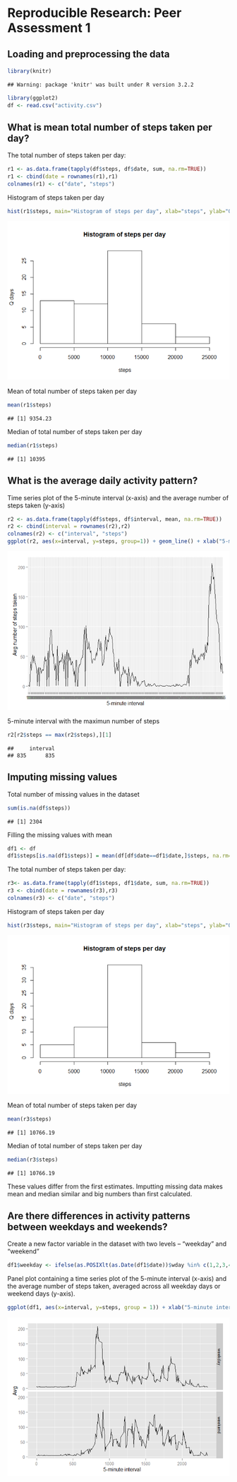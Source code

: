 # Reproducible Research: Peer Assessment 1


## Loading and preprocessing the data

```r
library(knitr)
```

```
## Warning: package 'knitr' was built under R version 3.2.2
```

```r
library(ggplot2)
df <- read.csv("activity.csv")
```

## What is mean total number of steps taken per day?
The total number of steps taken per day:

```r
r1 <- as.data.frame(tapply(df$steps, df$date, sum, na.rm=TRUE))
r1 <- cbind(date = rownames(r1),r1) 
colnames(r1) <- c("date", "steps")
```

Histogram of steps taken per day

```r
hist(r1$steps, main="Histogram of steps per day", xlab="steps", ylab="Q days")
```

![](PA1_template_files/figure-html/unnamed-chunk-3-1.png) 

Mean of total number of steps taken per day

```r
mean(r1$steps)
```

```
## [1] 9354.23
```

Median of total number of steps taken per day

```r
median(r1$steps)
```

```
## [1] 10395
```


## What is the average daily activity pattern?
Time series plot of the 5-minute interval (x-axis) and the average number of steps taken (y-axis)

```r
r2 <- as.data.frame(tapply(df$steps, df$interval, mean, na.rm=TRUE))
r2 <- cbind(interval = rownames(r2),r2) 
colnames(r2) <- c("interval", "steps")
ggplot(r2, aes(x=interval, y=steps, group=1)) + geom_line() + xlab("5-minute interval") + ylab("Avg number of steps taken")
```

![](PA1_template_files/figure-html/unnamed-chunk-6-1.png) 

5-minute interval  with the maximun number of steps 

```r
r2[r2$steps == max(r2$steps),][1]
```

```
##     interval
## 835      835
```


## Imputing missing values
Total number of missing values in the dataset

```r
sum(is.na(df$steps))
```

```
## [1] 2304
```

Filling the missing values with mean

```r
df1 <- df
df1$steps[is.na(df1$steps)] = mean(df[df$date==df1$date,]$steps, na.rm=TRUE)
```

The total number of steps taken per day:

```r
r3<- as.data.frame(tapply(df1$steps, df1$date, sum, na.rm=TRUE))
r3 <- cbind(date = rownames(r3),r3) 
colnames(r3) <- c("date", "steps")
```

Histogram of steps taken per day

```r
hist(r3$steps, main="Histogram of steps per day", xlab="steps", ylab="Q days")
```

![](PA1_template_files/figure-html/unnamed-chunk-11-1.png) 

Mean of total number of steps taken per day

```r
mean(r3$steps)
```

```
## [1] 10766.19
```

Median of total number of steps taken per day

```r
median(r3$steps)
```

```
## [1] 10766.19
```

These values differ from the first estimates. 
Imputting missing data makes mean and median similar and big numbers than first calculated.

## Are there differences in activity patterns between weekdays and weekends?
Create a new factor variable in the dataset with two levels – “weekday” and “weekend” 

```r
df1$weekday <- ifelse(as.POSIXlt(as.Date(df1$date))$wday %in% c(1,2,3,4,5), "weekday", "weekend")
```

Panel plot containing a time series plot of the 5-minute interval (x-axis) and the average number of steps taken, 
averaged across all weekday days or weekend days (y-axis).

```r
ggplot(df1, aes(x=interval, y=steps, group = 1)) + xlab("5-minute interval") + ylab("Avg") + facet_grid(weekday ~ .) + stat_summary(fun.y="mean", geom="line")
```

![](PA1_template_files/figure-html/unnamed-chunk-15-1.png) 

